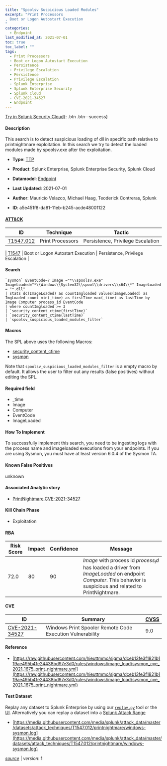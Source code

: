 ```yaml
---
title: "Spoolsv Suspicious Loaded Modules"
excerpt: "Print Processors
, Boot or Logon Autostart Execution
"
categories:
  - Endpoint
last_modified_at: 2021-07-01
toc: true
toc_label: ""
tags:
  - Print Processors
  - Boot or Logon Autostart Execution
  - Persistence
  - Privilege Escalation
  - Persistence
  - Privilege Escalation
  - Splunk Enterprise
  - Splunk Enterprise Security
  - Splunk Cloud
  - CVE-2021-34527
  - Endpoint
---
```




[Try in Splunk Security Cloud](https://www.splunk.com/en_splunk_app_enrichmentus/cyber-security.html){: .btn .btn--success}

#### Description

This search is to detect suspicious loading of dll in specific path relative to printnightmare exploitation. In this search we try to detect the loaded modules made by spoolsv.exe after the exploitation.

- **Type**: [TTP](https://github.com/splunk/security_content/wiki/object-Analytic-Types)
- **Product**: Splunk Enterprise, Splunk Enterprise Security, Splunk Cloud
- **Datamodel**: [Endpoint](https://docs.splunk.com/Documentation/CIM/latest/User/Endpoint)

- **Last Updated**: 2021-07-01
- **Author**: Mauricio Velazco, Michael Haag, Teoderick Contreras, Splunk
- **ID**: a5e451f8-da81-11eb-b245-acde48001122


#### [ATT&CK](https://attack.mitre.org/)

| ID             | Technique        |  Tactic             |
| -------------- | ---------------- |-------------------- |
| [T1547.012](https://attack.mitre.org/techniques/T1547/012/) | Print Processors | Persistence, Privilege Escalation |

| [T1547](https://attack.mitre.org/techniques/T1547/) | Boot or Logon Autostart Execution | Persistence, Privilege Escalation |

#### Search

```
`sysmon` EventCode=7 Image ="*\\spoolsv.exe" ImageLoaded="*\\Windows\\System32\\spool\\drivers\\x64\\*" ImageLoaded = "*.dll" 
| stats dc(ImageLoaded) as countImgloaded values(ImageLoaded) as ImgLoaded count min(_time) as firstTime max(_time) as lastTime by Image Computer process_id EventCode 
| where countImgloaded >= 3 
| `security_content_ctime(firstTime)` 
| `security_content_ctime(lastTime)` 
| `spoolsv_suspicious_loaded_modules_filter`
```

#### Macros
The SPL above uses the following Macros:
* [security_content_ctime](https://github.com/splunk/security_content/blob/develop/macros/security_content_ctime.yml)
* [sysmon](https://github.com/splunk/security_content/blob/develop/macros/sysmon.yml)

Note that `spoolsv_suspicious_loaded_modules_filter` is a empty macro by default. It allows the user to filter out any results (false positives) without editing the SPL.

#### Required field
* _time
* Image
* Computer
* EventCode
* ImageLoaded


#### How To Implement
To successfully implement this search, you need to be ingesting logs with the process name and imageloaded executions from your endpoints. If you are using Sysmon, you must have at least version 6.0.4 of the Sysmon TA.

#### Known False Positives
unknown

#### Associated Analytic story
* [PrintNightmare CVE-2021-34527](/stories/printnightmare_cve-2021-34527)


#### Kill Chain Phase
* Exploitation



#### RBA

| Risk Score  | Impact      | Confidence   | Message      |
| ----------- | ----------- |--------------|--------------|
| 72.0 | 80 | 90 | $Image$ with process id $process_id$ has loaded a driver from $ImageLoaded$ on endpoint $Computer$. This behavior is suspicious and related to PrintNightmare. |


#### CVE

| ID          | Summary | [CVSS](https://nvd.nist.gov/vuln-metrics/cvss) |
| ----------- | ----------- | -------------- |
| [CVE-2021-34527](https://nvd.nist.gov/vuln/detail/CVE-2021-34527) | Windows Print Spooler Remote Code Execution Vulnerability | 9.0 |



#### Reference

* [https://raw.githubusercontent.com/hieuttmmo/sigma/dceb13fe3f1821b119ae495b41e24438bd97e3d0/rules/windows/image_load/sysmon_cve_2021_1675_print_nightmare.yml](https://raw.githubusercontent.com/hieuttmmo/sigma/dceb13fe3f1821b119ae495b41e24438bd97e3d0/rules/windows/image_load/sysmon_cve_2021_1675_print_nightmare.yml)



#### Test Dataset
Replay any dataset to Splunk Enterprise by using our [`replay.py`](https://github.com/splunk/attack_data#using-replaypy) tool or the [UI](https://github.com/splunk/attack_data#using-ui).
Alternatively you can replay a dataset into a [Splunk Attack Range](https://github.com/splunk/attack_range#replay-dumps-into-attack-range-splunk-server)


* [https://media.githubusercontent.com/media/splunk/attack_data/master/datasets/attack_techniques/T1547.012/printnightmare/windows-sysmon.log](https://media.githubusercontent.com/media/splunk/attack_data/master/datasets/attack_techniques/T1547.012/printnightmare/windows-sysmon.log)



[*source*](https://github.com/splunk/security_content/tree/develop/detections/endpoint/spoolsv_suspicious_loaded_modules.yml) \| *version*: **1**